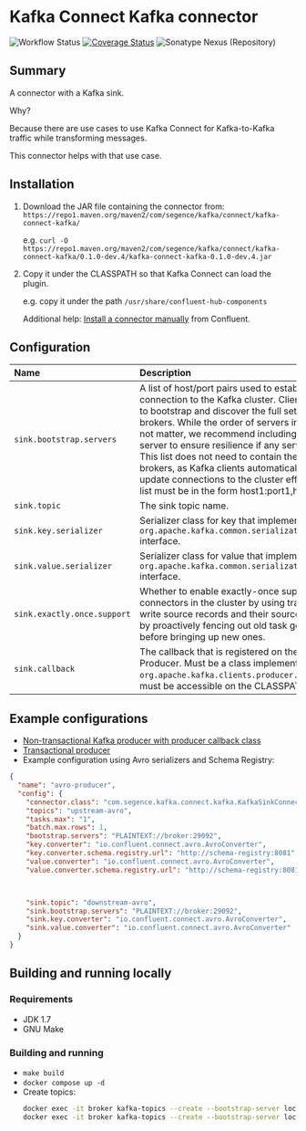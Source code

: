 Kafka Connect Kafka connector
=============================

![Workflow Status](https://github.com/segence/kafka-connect-kafka/actions/workflows/test.yaml/badge.svg)
[![Coverage Status](https://coveralls.io/repos/github/Segence/kafka-connect-kafka/badge.svg?branch=main)](https://coveralls.io/github/Segence/kafka-connect-kafka?branch=main)
![Sonatype Nexus (Repository)](https://img.shields.io/maven-central/v/com.segence.kafka.connect/kafka-connect-kafka)

## Summary

A connector with a Kafka sink.

Why?

Because there are use cases to use Kafka Connect for Kafka-to-Kafka traffic while transforming messages.

This connector helps with that use case.

## Installation

1. Download the JAR file containing the connector from:
`https://repo1.maven.org/maven2/com/segence/kafka/connect/kafka-connect-kafka/`

    e.g. `curl -O https://repo1.maven.org/maven2/com/segence/kafka/connect/kafka-connect-kafka/0.1.0-dev.4/kafka-connect-kafka-0.1.0-dev.4.jar`

2. Copy it under the CLASSPATH so that Kafka Connect can load the plugin.

    e.g. copy it under the path `/usr/share/confluent-hub-components`

    Additional help: [Install a connector manually](https://docs.confluent.io/platform/current/connect/install.html#install-a-connector-manually) from Confluent.

## Configuration

| **Name**                    | **Description**                                                                                                                                                                                                                                                                                                                                                                                                                                                                                                                            | **Default value**                                      |
|:----------------------------|:-------------------------------------------------------------------------------------------------------------------------------------------------------------------------------------------------------------------------------------------------------------------------------------------------------------------------------------------------------------------------------------------------------------------------------------------------------------------------------------------------------------------------------------------|--------------------------------------------------------|
| `sink.bootstrap.servers`    | A list of host/port pairs used to establish the initial connection to the Kafka cluster. Clients use this list to bootstrap and discover the full set of Kafka brokers. While the order of servers in the list does not matter, we recommend including more than one server to ensure resilience if any servers are down. This list does not need to contain the entire set of brokers, as Kafka clients automatically manage and update connections to the cluster efficiently. This list must be in the form host1:port1,host2:port2,... | *(none)*                                               |
| `sink.topic`                | The sink topic name.                                                                                                                                                                                                                                                                                                                                                                                                                                                                                                                       | *(none)*                                               |
| `sink.key.serializer`       | Serializer class for key that implements the <code>org.apache.kafka.common.serialization.Serializer</code> interface.                                                                                                                                                                                                                                                                                                                                                                                                                      | org.apache.kafka.common.serialization.StringSerializer |
| `sink.value.serializer`     | Serializer class for value that implements the <code>org.apache.kafka.common.serialization.Serializer</code> interface.                                                                                                                                                                                                                                                                                                                                                                                                                    | org.apache.kafka.common.serialization.StringSerializer |
| `sink.exactly.once.support` | Whether to enable exactly-once support for source connectors in the cluster by using transactions to write source records and their source offsets, and by proactively fencing out old task generations before bringing up new ones.                                                                                                                                                                                                                                                                                                       | false                                                  |
| `sink.callback`             | The callback that is registered on the Kafka Producer. Must be a class implementing <code>org.apache.kafka.clients.producer.Callback</code> and it must be accessible on the CLASSPATH.                                                                                                                                                                                                                                                                                                                                                    | *(none)*                                               |

## Example configurations

- [Non-transactional Kafka producer with producer callback class](src/integrationTest/resources/non-transactional-string-converter.json)
- [Transactional producer](src/integrationTest/resources/transactional-string-converter.json)
- Example configuration using Avro serializers and Schema Registry:

```json
{
  "name": "avro-producer",
  "config": {
    "connector.class": "com.segence.kafka.connect.kafka.KafkaSinkConnector",
    "topics": "upstream-avro",
    "tasks.max": "1",
    "batch.max.rows": 1,
    "bootstrap.servers": "PLAINTEXT://broker:29092",
    "key.converter": "io.confluent.connect.avro.AvroConverter",
    "key.converter.schema.registry.url": "http://schema-registry:8081",
    "value.converter": "io.confluent.connect.avro.AvroConverter",
    "value.converter.schema.registry.url": "http://schema-registry:8081",



    "sink.topic": "downstream-avro",
    "sink.bootstrap.servers": "PLAINTEXT://broker:29092",
    "sink.key.converter": "io.confluent.connect.avro.AvroConverter",
    "sink.value.converter": "io.confluent.connect.avro.AvroConverter"
  }
}
```

## Building and running locally

### Requirements

- JDK 1.7
- GNU Make

### Building and running

- `make build`
- `docker compose up -d`
- Create topics:
    ```sh
    docker exec -it broker kafka-topics --create --bootstrap-server localhost:9092 --topic upstream-avro
    docker exec -it broker kafka-topics --create --bootstrap-server localhost:9092 --topic downstream-avro
    ```
